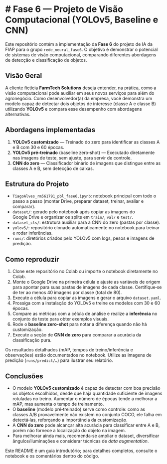 # # Fase 6 — Projeto de Visão Computacional (YOLOv5, Baseline e CNN)

Este repositório contém a implementação da **Fase 6** do projeto de IA da FIAP para o grupo `rede_neural_fase6`.  O objetivo é demonstrar o potencial de sistemas de visão computacional, comparando diferentes abordagens de detecção e classificação de objetos.

## Visão Geral

A cliente fictícia **FarmTech Solutions** deseja entender, na prática, como a visão computacional pode auxiliar em seus novos serviços para além do agronegócio.  Como desenvolvedor(a) da empresa, você demonstra um modelo capaz de detectar dois objetos de interesse (classe A e classe B) utilizando **YOLOv5** e compara esse desempenho com abordagens alternativas.

## Abordagens implementadas

1. **YOLOv5 customizado** — Treinado do zero para identificar as classes A e B com 30 e 60 épocas.
2. **YOLOv5 pré‑treinado** (baseline zero‑shot) — Executado diretamente nas imagens de teste, sem ajuste, para servir de controle.
3. **CNN do zero** — Classificador binário de imagens que distingue entre as classes A e B, sem detecção de caixas.

## Estrutura do Projeto

* `TiagoAlves_rm561791_pbl_fase6.ipynb`: notebook principal com todo o passo a passo (montar Drive, preparar dataset, treinar, avaliar e comparar).
* `dataset/`: gerado pelo notebook após copiar as imagens do Google Drive e organizar os splits em `train/`, `val/` e `test/`.
* `dataset_cls/`: estrutura auxiliar para a CNN do zero (pastas por classe).
* `yolov5/`: repositório clonado automaticamente no notebook para treinar e rodar inferências.
* `runs/`: diretórios criados pelo YOLOv5 com logs, pesos e imagens de predição.

## Como reproduzir

1. Clone este repositório no Colab ou importe o notebook diretamente no Colab.
2. Monte o Google Drive na primeira célula e ajuste as variáveis de origem para apontar para suas pastas de imagens de cada classe.  Certifique‑se de ter ao menos 40 imagens por classe (total de 80).
3. Execute a célula para copiar as imagens e gerar o arquivo `dataset.yaml`.
4. Prossiga com a instalação do YOLOv5 e treine os modelos com 30 e 60 épocas.
5. Compare as métricas com a célula de análise e realize a **inferência** no conjunto de teste para obter exemplos visuais.
6. Rode o **baseline zero‑shot** para notar a diferença quando não há customização.
7. Execute a seção de **CNN do zero** para comparar a acurácia da classificação pura.

Os resultados detalhados (mAP, tempos de treino/inferência e observações) estão documentados no notebook.  Utilize as imagens de predição (`runs/predict/…`) para ilustrar seu relatório.

## Conclusões

- O modelo **YOLOv5 customizado** é capaz de detectar com boa precisão os objetos escolhidos, desde que haja quantidade suficiente de imagens rotuladas no treino.  Aumentar o número de épocas tende a melhorar a mAP, mas aumenta o tempo de treinamento.
- O **baseline** (modelo pré‑treinado) serve como controle: como as classes A/B provavelmente não existem no conjunto COCO, ele falha em detectá‑las, reforçando a importância da customização.
- A **CNN do zero** pode alcançar alta acurácia para classificar entre A e B, porém não fornece a localização do objeto na imagem.
- Para melhorar ainda mais, recomenda‑se ampliar o dataset, diversificar ângulos/iluminações e considerar técnicas de *data augmentation*.

Este README é um guia introdutório; para detalhes completos, consulte o notebook e os comentários dentro do código.
